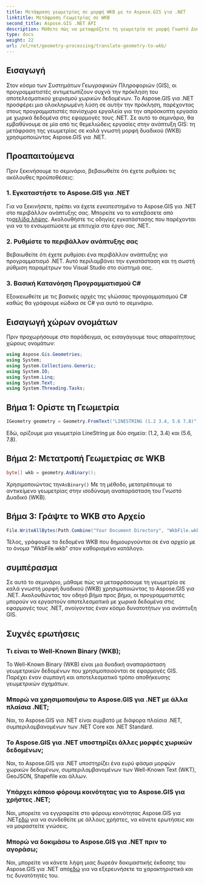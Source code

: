 ```yaml
---
title: Μετάφραση γεωμετρίας σε μορφή WKB με το Aspose.GIS για .NET
linktitle: Μετάφραση Γεωμετρίας σε WKB
second_title: Aspose.GIS .NET API
description: Μάθετε πώς να μεταφράζετε τη γεωμετρία σε μορφή Γνωστό Δυαδικό (WKB) σε εφαρμογές .NET χρησιμοποιώντας το Aspose.GIS για απρόσκοπτη διαχείριση χωρικών δεδομένων.
type: docs
weight: 22
url: /el/net/geometry-processing/translate-geometry-to-wkb/
---
```

## Εισαγωγή
Στον κόσμο των Συστημάτων Γεωγραφικών Πληροφοριών (GIS), οι προγραμματιστές αντιμετωπίζουν συχνά την πρόκληση του αποτελεσματικού χειρισμού χωρικών δεδομένων. Το Aspose.GIS για .NET προσφέρει μια ολοκληρωμένη λύση σε αυτήν την πρόκληση, παρέχοντας στους προγραμματιστές πανίσχυρα εργαλεία για την απρόσκοπτη εργασία με χωρικά δεδομένα στις εφαρμογές τους .NET. Σε αυτό το σεμινάριο, θα εμβαθύνουμε σε μία από τις θεμελιώδεις εργασίες στην ανάπτυξη GIS: τη μετάφραση της γεωμετρίας σε καλά γνωστή μορφή δυαδικού (WKB) χρησιμοποιώντας Aspose.GIS για .NET.
## Προαπαιτούμενα
Πριν ξεκινήσουμε το σεμινάριο, βεβαιωθείτε ότι έχετε ρυθμίσει τις ακόλουθες προϋποθέσεις:
### 1. Εγκαταστήστε το Aspose.GIS για .NET
 Για να ξεκινήσετε, πρέπει να έχετε εγκατεστημένο το Aspose.GIS για .NET στο περιβάλλον ανάπτυξης σας. Μπορείτε να το κατεβάσετε από το[σελίδα λήψης](https://releases.aspose.com/gis/net/). Ακολουθήστε τις οδηγίες εγκατάστασης που παρέχονται για να το ενσωματώσετε με επιτυχία στο έργο σας .NET.
### 2. Ρυθμίστε το περιβάλλον ανάπτυξης σας
Βεβαιωθείτε ότι έχετε ρυθμίσει ένα περιβάλλον ανάπτυξης για προγραμματισμό .NET. Αυτό περιλαμβάνει την εγκατάσταση και τη σωστή ρύθμιση παραμέτρων του Visual Studio στο σύστημά σας.
### 3. Βασική Κατανόηση Προγραμματισμού C#
Εξοικειωθείτε με τις βασικές αρχές της γλώσσας προγραμματισμού C# καθώς θα γράφουμε κώδικα σε C# για αυτό το σεμινάριο.

## Εισαγωγή χώρων ονομάτων
Πριν προχωρήσουμε στο παράδειγμα, ας εισαγάγουμε τους απαραίτητους χώρους ονομάτων:
```csharp
using Aspose.Gis.Geometries;
using System;
using System.Collections.Generic;
using System.IO;
using System.Linq;
using System.Text;
using System.Threading.Tasks;
```
## Βήμα 1: Ορίστε τη Γεωμετρία
```csharp
IGeometry geometry = Geometry.FromText("LINESTRING (1.2 3.4, 5.6 7.8)");
```
Εδώ, ορίζουμε μια γεωμετρία LineString με δύο σημεία: (1.2, 3.4) και (5.6, 7.8).
## Βήμα 2: Μετατροπή Γεωμετρίας σε WKB
```csharp
byte[] wkb = geometry.AsBinary();
```
 Χρησιμοποιώντας την`AsBinary()` Με τη μέθοδο, μετατρέπουμε το αντικείμενο γεωμετρίας στην ισοδύναμη αναπαράσταση του Γνωστό Δυαδικό (WKB).
## Βήμα 3: Γράψτε το WKB στο Αρχείο
```csharp
File.WriteAllBytes(Path.Combine("Your Document Directory", "WkbFile.wkb"), wkb);
```
Τέλος, γράφουμε τα δεδομένα WKB που δημιουργούνται σε ένα αρχείο με το όνομα "WkbFile.wkb" στον καθορισμένο κατάλογο.

## συμπέρασμα
Σε αυτό το σεμινάριο, μάθαμε πώς να μεταφράσουμε τη γεωμετρία σε καλά γνωστή μορφή δυαδικού (WKB) χρησιμοποιώντας το Aspose.GIS για .NET. Ακολουθώντας τον οδηγό βήμα προς βήμα, οι προγραμματιστές μπορούν να εργαστούν αποτελεσματικά με χωρικά δεδομένα στις εφαρμογές τους .NET, ανοίγοντας έναν κόσμο δυνατοτήτων για ανάπτυξη GIS.
## Συχνές ερωτήσεις
### Τι είναι το Well-Known Binary (WKB);
Το Well-Known Binary (WKB) είναι μια δυαδική αναπαράσταση γεωμετρικών δεδομένων που χρησιμοποιούνται σε εφαρμογές GIS. Παρέχει έναν συμπαγή και αποτελεσματικό τρόπο αποθήκευσης γεωμετρικών σχημάτων.
### Μπορώ να χρησιμοποιήσω το Aspose.GIS για .NET με άλλα πλαίσια .NET;
Ναι, το Aspose.GIS για .NET είναι συμβατό με διάφορα πλαίσια .NET, συμπεριλαμβανομένων των .NET Core και .NET Standard.
### Το Aspose.GIS για .NET υποστηρίζει άλλες μορφές χωρικών δεδομένων;
Ναι, το Aspose.GIS για .NET υποστηρίζει ένα ευρύ φάσμα μορφών χωρικών δεδομένων, συμπεριλαμβανομένων των Well-Known Text (WKT), GeoJSON, Shapefile και άλλων.
### Υπάρχει κάποιο φόρουμ κοινότητας για το Aspose.GIS για χρήστες .NET;
 Ναι, μπορείτε να εγγραφείτε στο φόρουμ κοινότητας Aspose.GIS για .NET[εδώ](https://forum.aspose.com/c/gis/33) για να συνδεθείτε με άλλους χρήστες, να κάνετε ερωτήσεις και να μοιραστείτε γνώσεις.
### Μπορώ να δοκιμάσω το Aspose.GIS για .NET πριν το αγοράσω;
 Ναι, μπορείτε να κάνετε λήψη μιας δωρεάν δοκιμαστικής έκδοσης του Aspose.GIS για .NET από[εδώ](https://releases.aspose.com/) για να εξερευνήσετε τα χαρακτηριστικά και τις δυνατότητές του.
